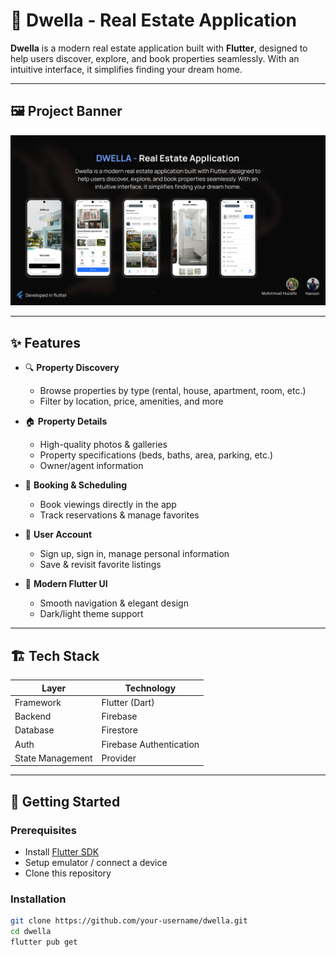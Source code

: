 # 🏡 Dwella - Real Estate Application

**Dwella** is a modern real estate application built with **Flutter**, designed to help users discover, explore, and book properties seamlessly. With an intuitive interface, it simplifies finding your dream home.

---

## 🖼️ Project Banner

<div align="center">
  <img src="assets/images/dwella-banner.png" alt="Dwella Banner" width="800"/>
</div>

---

## ✨ Features

- 🔍 **Property Discovery**
  - Browse properties by type (rental, house, apartment, room, etc.)
  - Filter by location, price, amenities, and more  

- 🏠 **Property Details**
  - High-quality photos & galleries
  - Property specifications (beds, baths, area, parking, etc.)
  - Owner/agent information  

- 📅 **Booking & Scheduling**
  - Book viewings directly in the app
  - Track reservations & manage favorites  

- 👤 **User Account**
  - Sign up, sign in, manage personal information
  - Save & revisit favorite listings  

- 🎨 **Modern Flutter UI**
  - Smooth navigation & elegant design
  - Dark/light theme support  

---

## 🏗️ Tech Stack

| Layer | Technology |
|-------|------------|
| Framework | Flutter (Dart) |
| Backend | Firebase |
| Database | Firestore  |
| Auth | Firebase Authentication |
| State Management | Provider |

---

## 🚀 Getting Started

### Prerequisites
- Install [Flutter SDK](https://docs.flutter.dev/get-started/install)  
- Setup emulator / connect a device  
- Clone this repository  

### Installation

```bash
git clone https://github.com/your-username/dwella.git
cd dwella
flutter pub get

